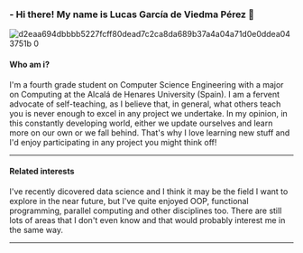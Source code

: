 ### - Hi there! My name is Lucas García de Viedma Pérez 👋
![d2eaa694dbbbb5227fcff80dead7c2ca8da689b37a4a04a71d0e0ddea043751b 0](https://user-images.githubusercontent.com/72617878/97785588-29847600-1ba6-11eb-9746-411a9e7042ea.png)
#### Who am i?
I'm a fourth grade student on Computer Science Engineering with a major on Computing at the Alcalá de Henares University (Spain). I am a fervent advocate of self-teaching, as I believe that, in general, what others teach you is never enough to excel in any project we undertake. In my opinion, in this constantly developing world, either we update ourselves and learn more on our own or we fall behind. That's why I love learning new stuff and I'd enjoy participating in any project you might think off! 
***
#### Related interests
I've recently dicovered data science and I think it may be the field I want to explore in the near future, but I've quite enjoyed OOP, functional programming, parallel computing and other disciplines too. There are still lots of areas that I don't even know and that would probably interest me in the same way.
***

<!--
**Lucasgvdii/Lucasgvdii** is a ✨ _special_ ✨ repository because its `README.md` (this file) appears on your GitHub profile. 

Here are some ideas to get you started:

- 🔭 I’m currently working on ...
- 🌱 I’m currently learning ...
- 👯 I’m looking to collaborate on ...
- 🤔 I’m looking for help with ...
- 💬 Ask me about ...
- 📫 How to reach me: ...
- 😄 Pronouns: ...
- ⚡ Fun fact: ...
-->
